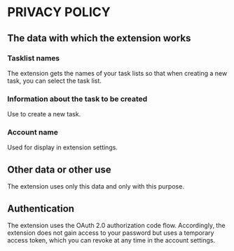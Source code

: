 # PRIVACY POLICY

## The data with which the extension works

### Tasklist names

The extension gets the names of your task lists so that when creating a new task, you can select the task list.

### Information about the task to be created

Use to create a new task.

### Account name

Used for display in extension settings.

## Other data or other use

The extension uses only this data and only with this purpose.

## Authentication

The extension uses the OAuth 2.0 authorization code flow. Accordingly, the extension does not gain access to your password but uses a temporary access token, which you can revoke at any time in the account settings.
